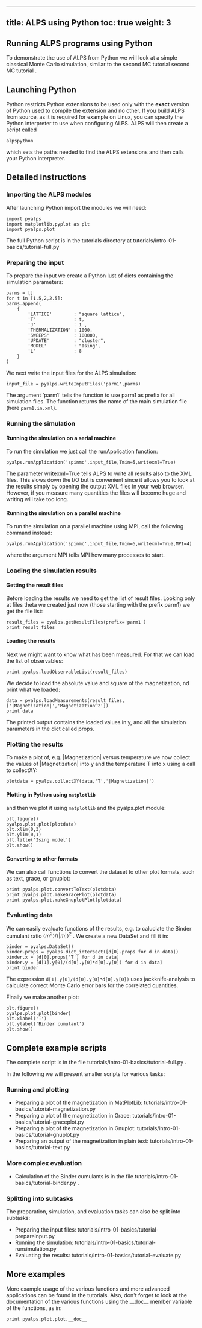 
---
title: ALPS using Python
toc: true
weight: 3
---

## Running ALPS programs using Python

To demonstrate the use of ALPS from Python we will look at a simple classical Monte Carlo simulation, similar to the second MC tutorial second MC tutorial .

## Launching Python

Python restricts Python extensions to be used only with the **exact** version of Python used to compile the extension and no other. If you build ALPS from source, as it is required for example on Linux, you can specify the Python interpreter to use when configuring ALPS. ALPS will then create a script called

    alpspython
    
which sets the paths needed to find the ALPS extensions and then calls your Python interpreter.

## Detailed instructions

### Importing the ALPS modules

After launching Python import the modules we will need:

    import pyalps
    import matplotlib.pyplot as plt
    import pyalps.plot

The full Python script is in the tutorials directory at tutorials/intro-01-basics/tutorial-full.py

### Preparing the input

To prepare the input we create a Python lust of dicts containing the simulation parameters:

    parms = []
    for t in [1.5,2,2.5]:
    parms.append(
        { 
            'LATTICE'        : "square lattice", 
            'T'              : t,
            'J'              : 1 ,
            'THERMALIZATION' : 1000,
            'SWEEPS'         : 100000,
            'UPDATE'         : "cluster",
            'MODEL'          : "Ising",
            'L'              : 8
        }
    )

We next write the input files for the ALPS simulation:

    input_file = pyalps.writeInputFiles('parm1',parms)

The argument 'parm1' tells the function to use parm1 as prefix for all simulation files. The function returns the name of the main simulation file (here `parm1.in.xml`).

### Running the simulation

#### Running the simulation on a serial machine

To run the simulation we just call the runApplication function:

    pyalps.runApplication('spinmc',input_file,Tmin=5,writexml=True)
    
The parameter writexml=True tells ALPS to write all results also to the XML files. This slows down the I/O but is convenient since it allows you to look at the results simply by opening the output XML files in your web browser. However, if you measure many quantities the files will become huge and writing will take too long.

#### Running the simulation on a parallel machine

To run the simulation on a parallel machine using MPI, call the following command instead:

    pyalps.runApplication('spinmc',input_file,Tmin=5,writexml=True,MPI=4)

where the argument MPI tells MPI how many processes to start.

### Loading the simulation results

#### Getting the result files

Before loading the results we need to get the list of result files. Looking only at files theta we created just now (those starting with the prefix parm1) we get the file list:

    result_files = pyalps.getResultFiles(prefix='parm1')
    print result_files

#### Loading the results

Next we might want to know what has been measured. For that we can load the list of observables:

    print pyalps.loadObservableList(result_files)
    
We decide to load the absolute value and square of the magnetization, nd print what we loaded:

    data = pyalps.loadMeasurements(result_files,['|Magnetization|','Magnetization^2'])
    print data
    
The printed output contains the loaded values in y, and all the simulation parameters in the dict called props.

### Plotting the results 

To make a plot of, e.g. |Magnetization| versus temperature we now collect the values of |Magnetization| into y and the temperature T into x using a call to collectXY:

    plotdata = pyalps.collectXY(data,'T','|Magnetization|')

#### Plotting in Python using `matplotlib`

and then we plot it using `matplotlib` and the pyalps.plot module:

    plt.figure()
    pyalps.plot.plot(plotdata)
    plt.xlim(0,3)
    plt.ylim(0,1)
    plt.title('Ising model')
    plt.show()

#### Converting to other formats

We can also call functions to convert the dataset to other plot formats, such as text, grace, or gnuplot:

    print pyalps.plot.convertToText(plotdata)
    print pyalps.plot.makeGracePlot(plotdata)
    print pyalps.plot.makeGnuplotPlot(plotdata)

### Evaluating data

We can easily evaluate functions of the results, e.g. to caluclate the Binder cumulant ratio  $\langle m^2 \rangle / \langle |m|\rangle ^2$ . We create a new DataSet and fill it in:

    binder = pyalps.DataSet()
    binder.props = pyalps.dict_intersect([d[0].props for d in data])
    binder.x = [d[0].props['T'] for d in data]
    binder.y = [d[1].y[0]/(d[0].y[0]*d[0].y[0]) for d in data]
    print binder

The expression `d[1].y[0]/(d[0].y[0]*d[0].y[0])` uses jackknife-analysis to calculate correct Monte Carlo error bars for the correlated quantities.

Finally we make another plot:

    plt.figure()
    pyalps.plot.plot(binder)
    plt.xlabel('T')
    plt.ylabel('Binder cumulant')
    plt.show()

## Complete example scripts

The complete script is in the file tutorials/intro-01-basics/tutorial-full.py .

In the following we will present smaller scripts for various tasks:

### Running and plotting

- Preparing a plot of the magnetization in MatPlotLib: tutorials/intro-01-basics/tutorial-magnetization.py
- Preparing a plot of the magnetization in Grace: tutorials/intro-01-basics/tutorial-graceplot.py
- Preparing a plot of the magnetization in Gnuplot: tutorials/intro-01-basics/tutorial-gnuplot.py
- Preparing an output of the magnetization in plain text: tutorials/intro-01-basics/tutorial-text.py

### More complex evaluation

- Calculation of the Binder cumulants is in the file tutorials/intro-01-basics/tutorial-binder.py .

### Splitting into subtasks

The preparation, simulation, and evaluation tasks can also be split into subtasks:

- Preparing the input files: tutorials/intro-01-basics/tutorial-prepareinput.py
- Running the simulation: tutorials/intro-01-basics/tutorial-runsimulation.py 
- Evaluating the results: tutorials/intro-01-basics/tutorial-evaluate.py 

## More examples

More example usage of the various functions and more advanced applications can be found in the tutorials. Also, don't forget to look at the documentation of the various functions using the \_\_doc\_\_ member variable of the functions, as in:

    print pyalps.plot.plot.__doc__

